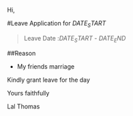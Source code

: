 Hi,

#Leave Application for $DATE_START$

> Leave Date :$DATE_START$ - $DATE_END$

##Reason
* My friends marriage

Kindly grant leave for the day

Yours faithfully

Lal Thomas

